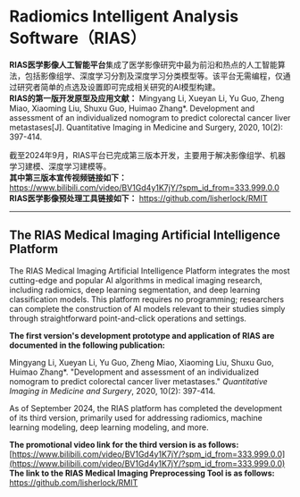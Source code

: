 # Radiomics Intelligent Analysis Software（RIAS）

**RIAS医学影像人工智能平台**集成了医学影像研究中最为前沿和热点的人工智能算法，包括影像组学、深度学习分割及深度学习分类模型等。该平台无需编程，仅通过研究者简单的点选及设置即可完成相关研究的AI模型构建。  
**RIAS的第一版开发原型及应用文献：**
Mingyang Li, Xueyan Li, Yu Guo, Zheng Miao, Xiaoming Liu, Shuxu Guo, Huimao Zhang*. Development and assessment of an individualized nomogram to predict colorectal cancer liver metastases[J]. Quantitative Imaging in Medicine and Surgery, 2020, 10(2): 397-414. 

截至2024年9月，RIAS平台已完成第三版本开发，主要用于解决影像组学、机器学习建模、深度学习建模等。  
**其中第三版本宣传视频链接如下：** https://www.bilibili.com/video/BV1Gd4y1K7jY/?spm_id_from=333.999.0.0  
**RIAS医学影像预处理工具链接如下：** https://github.com/lisherlock/RMIT

---

## The RIAS Medical Imaging Artificial Intelligence Platform
The RIAS Medical Imaging Artificial Intelligence Platform integrates the most cutting-edge and popular AI algorithms in medical imaging research, including radiomics, deep learning segmentation, and deep learning classification models. This platform requires no programming; researchers can complete the construction of AI models relevant to their studies simply through straightforward point-and-click operations and settings.

**The first version's development prototype and application of RIAS are documented in the following publication:**

Mingyang Li, Xueyan Li, Yu Guo, Zheng Miao, Xiaoming Liu, Shuxu Guo, Huimao Zhang*. "Development and assessment of an individualized nomogram to predict colorectal cancer liver metastases." *Quantitative Imaging in Medicine and Surgery*, 2020, 10(2): 397-414.

As of September 2024, the RIAS platform has completed the development of its third version, primarily used for addressing radiomics, machine learning modeling, deep learning modeling, and more.

**The promotional video link for the third version is as follows:** [https://www.bilibili.com/video/BV1Gd4y1K7jY/?spm_id_from=333.999.0.0](https://www.bilibili.com/video/BV1Gd4y1K7jY/?spm_id_from=333.999.0.0) 
**The link to the RIAS Medical Imaging Preprocessing Tool is as follows:** https://github.com/lisherlock/RMIT

